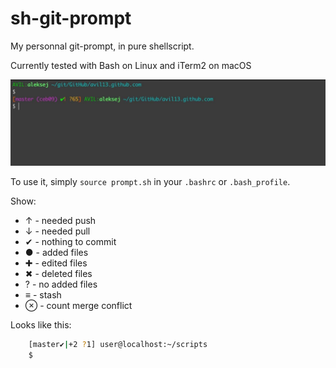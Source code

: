 # sh-git-prompt

My personnal git-prompt, in pure shellscript.

Currently tested with Bash on Linux and iTerm2 on macOS

![sh-git-prompt](assets/shell.jpg)

To use it, simply `source prompt.sh` in your `.bashrc` or `.bash_profile`.

Show:
- ↑ - needed push
- ↓ - needed pull
- ✔ - nothing to commit
- ● - added files
- ✚ - edited files
- ✖ - deleted files
- ? - no added files
- ≡ - stash
- ⊗ - count merge conflict

Looks like this:
```bash
    [master✔|+2 ?1] user@localhost:~/scripts
    $
```
